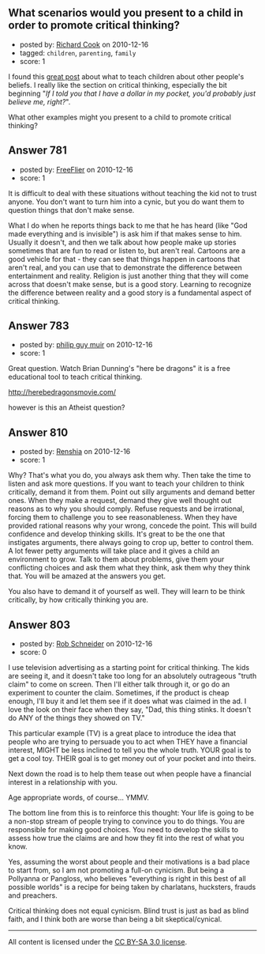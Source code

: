 ## What scenarios would you present to a child in order to promote critical thinking?

- posted by: [Richard Cook](https://stackexchange.com/users/-1/65-richard-cook) on 2010-12-16
- tagged: `children`, `parenting`, `family`
- score: 1

I found this [great post][1] about what to teach children about other people's beliefs. I really like the section on critical thinking, especially the bit beginning "*If I told you that I have a dollar in my pocket, you'd probably just believe me, right?*".

What other examples might you present to a child to promote critical thinking?

  [1]: http://friendlyatheist.com/2010/09/06/ask-richard-what-should-i-teach-my-children-about-other-people%E2%80%99s-beliefs/


## Answer 781

- posted by: [FreeFlier](https://stackexchange.com/users/-1/140-freeflier) on 2010-12-16
- score: 1

<p>It is difficult to deal with these situations without teaching the kid not to trust anyone.  You don't want to turn him into a cynic, but you do want them to question things that don't make sense.</p>

<p>What I do when he reports things back to me that he has heard (like "God made everything and is invisible") is ask him if that makes sense to him.  Usually it doesn't, and then we talk about how people make up stories sometimes that are fun to read or listen to, but aren't real.  Cartoons are a good vehicle for that - they can see that things happen in cartoons that aren't real, and you can use that to demonstrate the difference between entertainment and reality.  Religion is just another thing that they will come across that doesn't make sense, but is a good story.  Learning to recognize the difference between reality and a good story is a fundamental aspect of critical thinking.</p>



## Answer 783

- posted by: [philip guy muir](https://stackexchange.com/users/-1/182-philip-guy-muir) on 2010-12-16
- score: 1

<p>Great question. Watch Brian Dunning's "here be dragons" it is a free educational tool to teach critical thinking. </p>

<p><a href="http://herebedragonsmovie.com/" rel="nofollow">http://herebedragonsmovie.com/</a></p>

<p>however is this an Atheist question?</p>



## Answer 810

- posted by: [Renshia](https://stackexchange.com/users/-1/184-renshia) on 2010-12-16
- score: 1

<p>Why? That's what you do, you always ask them why.
Then take the time to listen and ask more questions. If you want to teach your children to think critically, demand it from them. Point out silly arguments and demand better ones. When they make a request, demand they give well thought out reasons as to why you should comply. Refuse requests and be irrational, forcing them to challenge you to see reasonableness. When they have provided rational reasons why your wrong, concede the point. This will build confidence and develop thinking skills. It's great to be the one that instigates arguments, there always going to crop up, better to control them. A lot fewer petty arguments will take place and it gives a child an environment to grow. Talk to them about problems, give them your conflicting choices and ask them what they think, ask them why they think that. You will be amazed at the answers you get. </p>

<p>You also have to demand it of yourself as well. They will learn to be think critically, by how critically thinking you are.</p>



## Answer 803

- posted by: [Rob Schneider](https://stackexchange.com/users/-1/149-rob-schneider) on 2010-12-16
- score: 0

<p>I use television advertising as a starting point for critical thinking.  The kids are seeing it, and it doesn't take too long for an absolutely outrageous "truth claim" to come on screen.  Then I'll either talk through it, or go do an experiment to counter the claim.  Sometimes, if the product is cheap enough, I'll  buy it and let them see if it does what was claimed in the ad.  I love the look on their face when they say, "Dad, this thing stinks.  It doesn't do ANY of the things they showed on TV."</p>

<p>This particular example (TV) is a great place to introduce the idea that people who are trying to persuade you to act when THEY have a financial interest, MIGHT be less inclined to tell you the whole truth.  YOUR goal is to get a cool toy.  THEIR goal is to get money out of your pocket and into theirs.</p>

<p>Next down the road is to help them tease out when people have a financial interest in a relationship with you.</p>

<p>Age appropriate words, of course... YMMV.</p>

<p>The bottom line from this is to reinforce this thought:  Your life is going to be a non-stop stream of people trying to convince you to do things.  You are responsible for making good choices.  You need to develop the skills to assess how true the claims are and how they fit into the rest of what you know.</p>

<p>Yes, assuming the worst about people and their motivations is a bad place to start from, so I am not promoting a full-on cynicism.  But being a Pollyanna or Pangloss, who believes "everything is right in this best of all possible worlds" is a recipe for being taken by charlatans, hucksters, frauds and preachers.</p>

<p>Critical thinking does not equal cynicism.  Blind trust is just as bad as blind faith, and I think both are worse than being a bit skeptical/cynical.</p>




---

All content is licensed under the [CC BY-SA 3.0 license](https://creativecommons.org/licenses/by-sa/3.0/).
